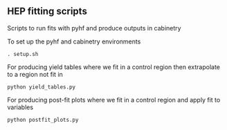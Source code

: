 ## HEP fitting scripts

Scripts to run fits with pyhf and produce outputs in cabinetry


To set up the pyhf and cabinetry environments
```
. setup.sh
```


For producing yield tables where we fit in a control region then extrapolate to a region not fit in
```
python yield_tables.py
```

For producing post-fit plots where we fit in a control region and apply fit to variables
```
python postfit_plots.py
```
